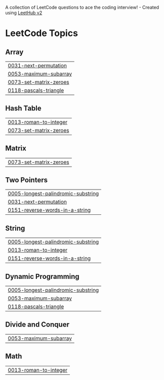 A collection of LeetCode questions to ace the coding interview! - Created using [LeetHub v2](https://github.com/arunbhardwaj/LeetHub-2.0)
<!---LeetCode Topics Start-->
# LeetCode Topics
## Array
|  |
| ------- |
| [0031-next-permutation](https://github.com/ishikab3kb/LeetCode/tree/master/0031-next-permutation) |
| [0053-maximum-subarray](https://github.com/ishikab3kb/LeetCode/tree/master/0053-maximum-subarray) |
| [0073-set-matrix-zeroes](https://github.com/ishikab3kb/LeetCode/tree/master/0073-set-matrix-zeroes) |
| [0118-pascals-triangle](https://github.com/ishikab3kb/LeetCode/tree/master/0118-pascals-triangle) |
## Hash Table
|  |
| ------- |
| [0013-roman-to-integer](https://github.com/ishikab3kb/LeetCode/tree/master/0013-roman-to-integer) |
| [0073-set-matrix-zeroes](https://github.com/ishikab3kb/LeetCode/tree/master/0073-set-matrix-zeroes) |
## Matrix
|  |
| ------- |
| [0073-set-matrix-zeroes](https://github.com/ishikab3kb/LeetCode/tree/master/0073-set-matrix-zeroes) |
## Two Pointers
|  |
| ------- |
| [0005-longest-palindromic-substring](https://github.com/ishikab3kb/LeetCode/tree/master/0005-longest-palindromic-substring) |
| [0031-next-permutation](https://github.com/ishikab3kb/LeetCode/tree/master/0031-next-permutation) |
| [0151-reverse-words-in-a-string](https://github.com/ishikab3kb/LeetCode/tree/master/0151-reverse-words-in-a-string) |
## String
|  |
| ------- |
| [0005-longest-palindromic-substring](https://github.com/ishikab3kb/LeetCode/tree/master/0005-longest-palindromic-substring) |
| [0013-roman-to-integer](https://github.com/ishikab3kb/LeetCode/tree/master/0013-roman-to-integer) |
| [0151-reverse-words-in-a-string](https://github.com/ishikab3kb/LeetCode/tree/master/0151-reverse-words-in-a-string) |
## Dynamic Programming
|  |
| ------- |
| [0005-longest-palindromic-substring](https://github.com/ishikab3kb/LeetCode/tree/master/0005-longest-palindromic-substring) |
| [0053-maximum-subarray](https://github.com/ishikab3kb/LeetCode/tree/master/0053-maximum-subarray) |
| [0118-pascals-triangle](https://github.com/ishikab3kb/LeetCode/tree/master/0118-pascals-triangle) |
## Divide and Conquer
|  |
| ------- |
| [0053-maximum-subarray](https://github.com/ishikab3kb/LeetCode/tree/master/0053-maximum-subarray) |
## Math
|  |
| ------- |
| [0013-roman-to-integer](https://github.com/ishikab3kb/LeetCode/tree/master/0013-roman-to-integer) |
<!---LeetCode Topics End-->